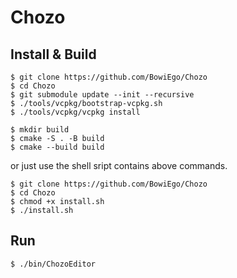 # Chozo

## Install & Build

```console
$ git clone https://github.com/BowiEgo/Chozo
$ cd Chozo
$ git submodule update --init --recursive
$ ./tools/vcpkg/bootstrap-vcpkg.sh
$ ./tools/vcpkg/vcpkg install
```

```console
$ mkdir build
$ cmake -S . -B build
$ cmake --build build
```

or just use the shell sript contains above commands.

```console
$ git clone https://github.com/BowiEgo/Chozo
$ cd Chozo
$ chmod +x install.sh
$ ./install.sh
```

## Run

```console
$ ./bin/ChozoEditor
```
